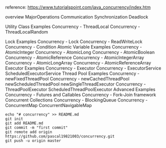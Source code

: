 reference: https://www.tutorialspoint.com/java_concurrency/index.htm

overview
MajorOperations
Communication
Synchronization
Deadlock


Utility Class Examples
    Concurrency - ThreadLocal
    Concurrency - ThreadLocalRandom
    
Lock Examples
    Concurrency - Lock
    Concurrency - ReadWriteLock
    Concurrency - Condition
Atomic Variable Examples
    Concurrency - AtomicInteger
    Concurrency - AtomicLong
    Concurrency - AtomicBoolean
    Concurrency - AtomicReference
    Concurrency - AtomicIntegerArray
    Concurrency - AtomicLongArray
    Concurrency - AtomicReferenceArray
Executor Examples
    Concurrency - Executor
    Concurrency - ExecutorService
    ScheduledExecutorService
Thread Pool Examples
    Concurrency - newFixedThreadPool
    Concurrency - newCachedThreadPool
    newScheduledThreadPool
    newSingleThreadExecutor
    Concurrency - ThreadPoolExecutor
    ScheduledThreadPoolExecutor
Advanced Examples
    Concurrency - Futures and Callables
    Concurrency - Fork-Join framework
    Concurrent Collections
    Concurrency - BlockingQueue
    Concurrency - ConcurrentMap
    ConcurrentNavigableMap
    
    
    
    echo "# concurrency" >> README.md
    git init
    git add README.md
    git commit -m "first commit"
    git remote add origin https://github.com/pascal19821003/concurrency.git
    git push -u origin master
